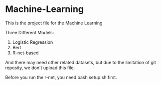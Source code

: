 # Machine-Learning
This is the project file for the Machine Learning

Three Different Models:
1. Logistic Regression
2. Bert
3. R-net-based

And there may need other related datasets, but due to the limitation of git reposity, we don't upload this file.

Before you run the r-net, you need bash setup.sh first.

